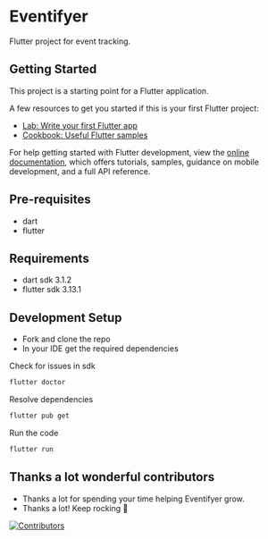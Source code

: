 # Eventifyer

Flutter project for event tracking.

## Getting Started

This project is a starting point for a Flutter application.

A few resources to get you started if this is your first Flutter project:

- [Lab: Write your first Flutter app](https://docs.flutter.dev/get-started/codelab)
- [Cookbook: Useful Flutter samples](https://docs.flutter.dev/cookbook)

For help getting started with Flutter development, view the
[online documentation](https://docs.flutter.dev/), which offers tutorials,
samples, guidance on mobile development, and a full API reference.

## Pre-requisites

- dart
- flutter

## Requirements

- dart sdk 3.1.2
- flutter sdk 3.13.1

## Development Setup

- Fork and clone the repo
- In your IDE get the required dependencies

Check for issues in sdk
```bash
flutter doctor
```
Resolve dependencies
```bash
flutter pub get
```
Run the code
```bash
flutter run
```

## Thanks a lot wonderful contributors

- Thanks a lot for spending your time helping Eventifyer grow.   
- Thanks a lot! Keep rocking 🍻

[![Contributors](https://contrib.rocks/image?repo=rachit-goyal1071/flutter-eventifyer)](https://github.com/rachit-goya1071/flutter-eventifyer/graphs/contributors)


